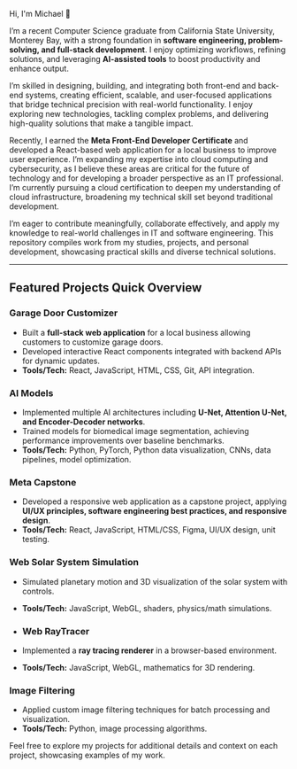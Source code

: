 Hi, I'm Michael 👋

I’m a recent Computer Science graduate from California State University, Monterey Bay, with a strong foundation in **software engineering, problem-solving, and full-stack development**. I enjoy optimizing workflows, refining solutions, and leveraging **AI-assisted tools** to boost productivity and enhance output.

I’m skilled in designing, building, and integrating both front-end and back-end systems, creating efficient, scalable, and user-focused applications that bridge technical precision with real-world functionality. I enjoy exploring new technologies, tackling complex problems, and delivering high-quality solutions that make a tangible impact.

Recently, I earned the **Meta Front-End Developer Certificate** and developed a React-based web application for a local business to improve user experience. I’m expanding my expertise into cloud computing and cybersecurity, as I believe these areas are critical for the future of technology and for developing a broader perspective as an IT professional. I’m currently pursuing a cloud certification to deepen my understanding of cloud infrastructure, broadening my technical skill set beyond traditional development.

I’m eager to contribute meaningfully, collaborate effectively, and apply my knowledge to real-world challenges in IT and software engineering. This repository compiles work from my studies, projects, and personal development, showcasing practical skills and diverse technical solutions.

---

## Featured Projects Quick Overview

### **Garage Door Customizer**
- Built a **full-stack web application** for a local business allowing customers to customize garage doors.
- Developed interactive React components integrated with backend APIs for dynamic updates.
- **Tools/Tech:** React, JavaScript, HTML, CSS, Git, API integration.

### **AI Models**
- Implemented multiple AI architectures including **U-Net, Attention U-Net, and Encoder-Decoder networks**.
- Trained models for biomedical image segmentation, achieving performance improvements over baseline benchmarks.
- **Tools/Tech:** Python, PyTorch, Python data visualization, CNNs, data pipelines, model optimization.

### **Meta Capstone**
- Developed a responsive web application as a capstone project, applying **UI/UX principles, software engineering best practices, and responsive design**.
- **Tools/Tech:** React, JavaScript, HTML/CSS, Figma, UI/UX design, unit testing.

### **Web Solar System Simulation**
- Simulated planetary motion and 3D visualization of the solar system with controls.
- **Tools/Tech:** JavaScript, WebGL, shaders, physics/math simulations.

- ### **Web RayTracer**
- Implemented a **ray tracing renderer** in a browser-based environment.
- **Tools/Tech:** JavaScript, WebGL, mathematics for 3D rendering.

### **Image Filtering**
- Applied custom image filtering techniques for batch processing and visualization.
- **Tools/Tech:** Python, image processing algorithms.

Feel free to explore my projects for additional details and context on each project, showcasing examples of my work.
